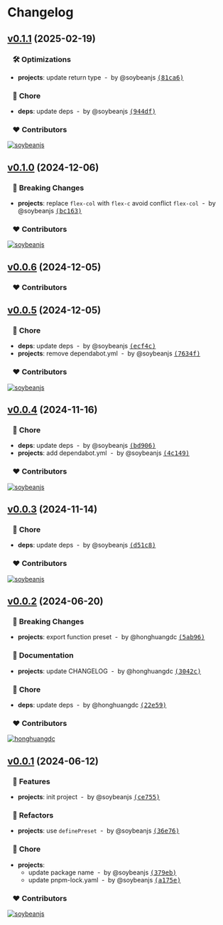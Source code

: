 # Changelog

## [v0.1.1](https://github.com/soybeanjs/unocss-preset/compare/v0.1.0...v0.1.1) (2025-02-19)

### &nbsp;&nbsp;&nbsp;🛠 Optimizations

- **projects**: update return type &nbsp;-&nbsp; by @soybeanjs [<samp>(81ca6)</samp>](https://github.com/soybeanjs/unocss-preset/commit/81ca666)

### &nbsp;&nbsp;&nbsp;🏡 Chore

- **deps**: update deps &nbsp;-&nbsp; by @soybeanjs [<samp>(944df)</samp>](https://github.com/soybeanjs/unocss-preset/commit/944df64)

### &nbsp;&nbsp;&nbsp;❤️ Contributors

[![soybeanjs](https://github.com/soybeanjs.png?size=48)](https://github.com/soybeanjs)&nbsp;&nbsp;

## [v0.1.0](https://github.com/soybeanjs/unocss-preset/compare/v0.0.6...v0.1.0) (2024-12-06)

### &nbsp;&nbsp;&nbsp;🚨 Breaking Changes

- **projects**: replace `flex-col` with `flex-c` avoid conflict `flex-col` &nbsp;-&nbsp; by @soybeanjs [<samp>(bc163)</samp>](https://github.com/soybeanjs/unocss-preset/commit/bc16316)

### &nbsp;&nbsp;&nbsp;❤️ Contributors

[![soybeanjs](https://github.com/soybeanjs.png?size=48)](https://github.com/soybeanjs)&nbsp;&nbsp;

## [v0.0.6](https://github.com/soybeanjs/unocss-preset/compare/v0.0.5...v0.0.6) (2024-12-05)

### &nbsp;&nbsp;&nbsp;❤️ Contributors

## [v0.0.5](https://github.com/soybeanjs/unocss-preset/compare/v0.0.4...v0.0.5) (2024-12-05)

### &nbsp;&nbsp;&nbsp;🏡 Chore

- **deps**: update deps &nbsp;-&nbsp; by @soybeanjs [<samp>(ecf4c)</samp>](https://github.com/soybeanjs/unocss-preset/commit/ecf4c75)
- **projects**: remove dependabot.yml &nbsp;-&nbsp; by @soybeanjs [<samp>(7634f)</samp>](https://github.com/soybeanjs/unocss-preset/commit/7634fcc)

### &nbsp;&nbsp;&nbsp;❤️ Contributors

[![soybeanjs](https://github.com/soybeanjs.png?size=48)](https://github.com/soybeanjs)&nbsp;&nbsp;

## [v0.0.4](https://github.com/soybeanjs/unocss-preset/compare/v0.0.3...v0.0.4) (2024-11-16)

### &nbsp;&nbsp;&nbsp;🏡 Chore

- **deps**: update deps &nbsp;-&nbsp; by @soybeanjs [<samp>(bd906)</samp>](https://github.com/soybeanjs/unocss-preset/commit/bd90634)
- **projects**: add dependabot.yml &nbsp;-&nbsp; by @soybeanjs [<samp>(4c149)</samp>](https://github.com/soybeanjs/unocss-preset/commit/4c149f1)

### &nbsp;&nbsp;&nbsp;❤️ Contributors

[![soybeanjs](https://github.com/soybeanjs.png?size=48)](https://github.com/soybeanjs)&nbsp;&nbsp;

## [v0.0.3](https://github.com/soybeanjs/unocss-preset/compare/v0.0.2...v0.0.3) (2024-11-14)

### &nbsp;&nbsp;&nbsp;🏡 Chore

- **deps**: update deps &nbsp;-&nbsp; by @soybeanjs [<samp>(d51c8)</samp>](https://github.com/soybeanjs/unocss-preset/commit/d51c84b)

### &nbsp;&nbsp;&nbsp;❤️ Contributors

[![soybeanjs](https://github.com/soybeanjs.png?size=48)](https://github.com/soybeanjs)&nbsp;&nbsp;

## [v0.0.2](https://github.com/soybeanjs/unocss-preset/compare/v0.0.1...v0.0.2) (2024-06-20)

### &nbsp;&nbsp;&nbsp;🚨 Breaking Changes

- **projects**: export function preset &nbsp;-&nbsp; by @honghuangdc [<samp>(5ab96)</samp>](https://github.com/soybeanjs/unocss-preset/commit/5ab966c)

### &nbsp;&nbsp;&nbsp;📖 Documentation

- **projects**: update CHANGELOG &nbsp;-&nbsp; by @honghuangdc [<samp>(3042c)</samp>](https://github.com/soybeanjs/unocss-preset/commit/3042cb2)

### &nbsp;&nbsp;&nbsp;🏡 Chore

- **deps**: update deps &nbsp;-&nbsp; by @honghuangdc [<samp>(22e59)</samp>](https://github.com/soybeanjs/unocss-preset/commit/22e590a)

### &nbsp;&nbsp;&nbsp;❤️ Contributors

[![honghuangdc](https://github.com/honghuangdc.png?size=48)](https://github.com/honghuangdc)&nbsp;&nbsp;

## [v0.0.1](https://github.com/soybeanjs/unocss-preset/compare/undefined...v0.0.1) (2024-06-12)

### &nbsp;&nbsp;&nbsp;🚀 Features

- **projects**: init project &nbsp;-&nbsp; by @soybeanjs [<samp>(ce755)</samp>](https://github.com/soybeanjs/unocss-preset/commit/ce755ee)

### &nbsp;&nbsp;&nbsp;💅 Refactors

- **projects**: use `definePreset` &nbsp;-&nbsp; by @soybeanjs [<samp>(36e76)</samp>](https://github.com/soybeanjs/unocss-preset/commit/36e762e)

### &nbsp;&nbsp;&nbsp;🏡 Chore

- **projects**:
  - update package name &nbsp;-&nbsp; by @soybeanjs [<samp>(379eb)</samp>](https://github.com/soybeanjs/unocss-preset/commit/379eb74)
  - update pnpm-lock.yaml &nbsp;-&nbsp; by @soybeanjs [<samp>(a175e)</samp>](https://github.com/soybeanjs/unocss-preset/commit/a175e46)

### &nbsp;&nbsp;&nbsp;❤️ Contributors

[![soybeanjs](https://github.com/soybeanjs.png?size=48)](https://github.com/soybeanjs)&nbsp;&nbsp;

